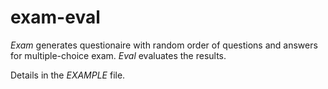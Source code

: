 # exam-eval

*Exam* generates questionaire with random order of questions and answers for multiple-choice exam. *Eval* evaluates the results.

Details in the *EXAMPLE* file.
